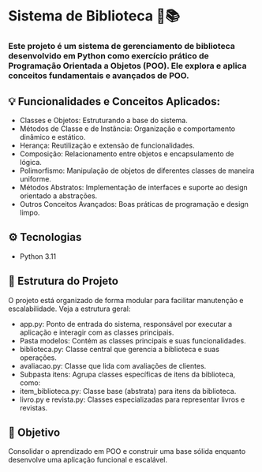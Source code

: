 <h1>Sistema de Biblioteca 🏫📚</h1>

<h3>Este projeto é um sistema de gerenciamento de biblioteca desenvolvido em Python como exercício prático de Programação Orientada a Objetos (POO). Ele explora e aplica conceitos fundamentais e avançados de POO.</h3>
<h2>💡 Funcionalidades e Conceitos Aplicados: </h2>
<ul>
<li>Classes e Objetos: Estruturando a base do sistema.</li>

<li>Métodos de Classe e de Instância: Organização e comportamento dinâmico e estático.</li>

<li>Herança: Reutilização e extensão de funcionalidades.</li>

<li>Composição: Relacionamento entre objetos e encapsulamento de lógica.</li>

<li>Polimorfismo: Manipulação de objetos de diferentes classes de maneira uniforme.</li>

<li>Métodos Abstratos: Implementação de interfaces e suporte ao design orientado a abstrações.</li>

<li>Outros Conceitos Avançados: Boas práticas de programação e design limpo.</li>
</ul>

<h2>⚙️ Tecnologias </h2>
<ul>
  <li>Python 3.11</li>
</ul>

<h2>📁 Estrutura do Projeto</h2>
O projeto está organizado de forma modular para facilitar manutenção e escalabilidade. Veja a estrutura geral:
<ul>
  <li>app.py: Ponto de entrada do sistema, responsável por executar a aplicação e interagir com as classes principais.</li>

  <li>Pasta modelos: Contém as classes principais e suas funcionalidades.</li>

  <li>biblioteca.py: Classe central que gerencia a biblioteca e suas operações.</li>

  <li>avaliacao.py: Classe que lida com avaliações de clientes.</li>

  <li>Subpasta itens: Agrupa classes específicas de itens da biblioteca, como:</li>

  <li>item_biblioteca.py: Classe base (abstrata) para itens da biblioteca.</li>

  <li>livro.py e revista.py: Classes especializadas para representar livros e revistas.</li>
</ul>

<h2>🚀 Objetivo</h2>
Consolidar o aprendizado em POO e construir uma base sólida enquanto desenvolve uma aplicação funcional e escalável.
